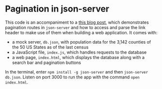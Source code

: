 # Pagination in json-server

This code is an accompaniment to a [this blog post](https://joshgoestoflatiron.medium.com/february-10-pagination-in-a-json-server-api-with-the-link-header-dea63eb0a835), which demonstrates pagination routes in `json-server` and how to access and parse the link header to make use of them when building a web application. It comes with:
- a mock server, `db.json`, with population data for the 3,142 counties of the 50 US States as of the last census
- a JavaScript file, `index.js`, which handles requests to the database
- a web page, `index.html`, which displays the database along with a search bar and pagination buttons

In the terminal, enter `npm install -g json-server` and then `json-server db.json`. Listen on port 3000 to run the app with the command `open index.html`.